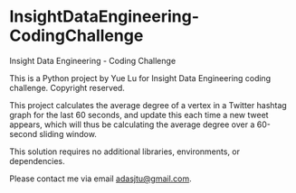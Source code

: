 # InsightDataEngineering-CodingChallenge
Insight Data Engineering - Coding Challenge

This is a Python project by Yue Lu for Insight Data Engineering coding challenge. Copyright reserved.

This project calculates the average degree of a vertex in a Twitter hashtag graph for the last 60 seconds, and update this each time a new tweet appears, which will thus be calculating the average degree over a 60-second sliding window.

This solution requires no additional libraries, environments, or dependencies.

Please contact me via email adasjtu@gmail.com.
